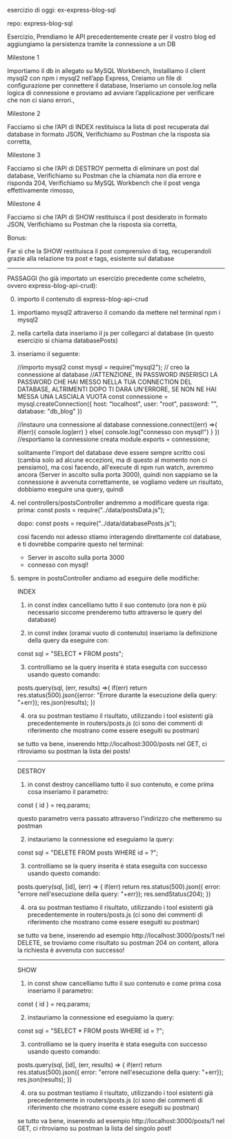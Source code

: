 esercizio di oggi: ex-express-blog-sql

repo: express-blog-sql

Esercizio,
Prendiamo le API precedentemente create per il vostro blog ed aggiungiamo la persistenza tramite la connessione a un DB

Milestone 1

Importiamo il db in allegato su MySQL Workbench,
Installiamo il client mysql2 con npm i mysql2 nell’app Express,
Creiamo un file di configurazione per connettere il database,
Inseriamo un console.log nella logica di connessione e proviamo ad avviare l’applicazione per verificare che non ci siano errori.,

Milestone 2

Facciamo sì che l’API di INDEX restituisca la lista di post recuperata dal database in formato JSON,
Verifichiamo su Postman che la risposta sia corretta,

Milestone 3 

Facciamo sì che l’API di DESTROY permetta di eliminare un post dal database,
Verifichiamo su Postman che la chiamata non dia errore e risponda 204,
Verifichiamo su MySQL Workbench che il post venga effettivamente rimosso,

Milestone 4

Facciamo sì che l’API di SHOW restituisca il post desiderato in formato JSON,
Verifichiamo su Postman che la risposta sia corretta,

Bonus:

Far sì che la SHOW restituisca il post comprensivo di tag, recuperandoli grazie alla relazione tra post e tags, esistente sul database



______________________________________________________________________________


PASSAGGI (ho già importato un esercizio precedente come scheletro, ovvero express-blog-api-crud):

0) importo il contenuto di express-blog-api-crud

1) importiamo mysql2 attraverso il comando da mettere nel terminal npm i mysql2

2) nella cartella data inseriamo il js per collegarci al database (in questo esercizio si chiama databasePosts)

3) inseriamo il seguente:

    //importo mysql2
    const mysql = require("mysql2");
    // creo la connessione al database
    //ATTENZIONE, IN PASSWORD INSERISCI LA PASSWORD CHE HAI MESSO NELLA TUA CONNECTION DEL DATABASE, ALTRIMENTI DOPO TI DARA UN'ERRORE, SE NON NE HAI MESSA UNA LASCIALA VUOTA
    const connessione = mysql.createConnection({
        host: "localhost",
        user: "root",
        password: "",            
        database: "db_blog"
    })


    //instauro una connessione al database
    connessione.connect((err) =>{
        if(err){
            console.log(err)
        }
        else{
            console.log("connesso con mysql!")
        }
    })
    //esportiamo la connessione creata
    module.exports = connessione;

    solitamente l'import del database deve essere sempre scritto così (cambia solo ad alcune eccezioni, ma di questo al momento non ci pensiamo), ma cosi facendo, all'execute di npm run watch, avremmo ancora (Server in ascolto sulla porta 3000), quindi non sappiamo se la connessione è avvenuta correttamente, se vogliamo vedere un risultato, dobbiamo eseguire una query, quindi

4) nel controllers/postsController andremmo a modificare questa riga:
    prima:
    const posts = require("../data/postsData.js");

    dopo:
    const posts = require("../data/databasePosts.js");

    cosi facendo noi adesso stiamo interagendo direttamente col database, e ti dovrebbe comparire questo nel terminal:

    - Server in ascolto sulla porta 3000
    - connesso con mysql!

5) sempre in postsController andiamo ad eseguire delle modifiche:

    INDEX

    1) in const index cancelliamo tutto il suo contenuto (ora non è più necessario siccome prenderemo tutto attraverso le query del database) 

    2) in const index (oramai vuoto di contenuto) inseriamo la definizione della query da eseguire con:

    const sql = "SELECT * FROM posts";

    3) controlliamo se la query inserita è stata eseguita con successo usando questo comando:

    posts.query(sql, (err, results) =>{
        if(err) 
            return res.status(500).json({error: "Errore durante la esecuzione della query: "+err});
        res.json(results);
    })

    4) ora su postman testiamo il risultato, utilizzando i tool esistenti già precedentemente in routers/posts.js (ci sono dei commenti di riferimento che mostrano come essere eseguiti su postman)
    
    se tutto va bene, inserendo http://localhost:3000/posts nel GET, ci ritroviamo su postman la lista dei posts!

    ____________________

    DESTROY

    1) in const destroy cancelliamo tutto il suo contenuto, e come prima cosa inseriamo il parametro:

    const { id } = req.params;

    questo parametro verra passato attraverso l'indirizzo che metteremo su postman

    2) instauriamo la connessione ed eseguiamo la query:

    const sql = "DELETE FROM posts WHERE id = ?";

    3) controlliamo se la query inserita è stata eseguita con successo usando questo comando:

    posts.query(sql, [id], (err) => {
        if(err)
            return res.status(500).json({ error: "errore nell'esecuzione della query: "+err});
        res.sendStatus(204);
    })

    4) ora su postman testiamo il risultato, utilizzando i tool esistenti già precedentemente in routers/posts.js (ci sono dei commenti di riferimento che mostrano come essere eseguiti su postman)
    
    se tutto va bene, inserendo ad esempio http://localhost:3000/posts/1 nel DELETE, se troviamo come risultato su postman 204 on content, allora la richiesta è avvenuta con successo!


    ____________________

    SHOW

    1) in const show cancelliamo tutto il suo contenuto e come prima cosa inseriamo il parametro:

    const { id } = req.params;

    2) instauriamo la connessione ed eseguiamo la query:

    const sql = "SELECT * FROM posts WHERE id = ?";

    3) controlliamo se la query inserita è stata eseguita con successo usando questo comando:

    posts.query(sql, [id], (err, results) => {
        if(err)
            return res.status(500).json({ error: "errore nell'esecuzione della query: "+err});
        res.json(results);
    })

    4) ora su postman testiamo il risultato, utilizzando i tool esistenti già precedentemente in routers/posts.js (ci sono dei commenti di riferimento che mostrano come essere eseguiti su postman)
    
    se tutto va bene, inserendo ad esempio http://localhost:3000/posts/1 nel GET, ci ritroviamo su postman la lista del singolo post!


